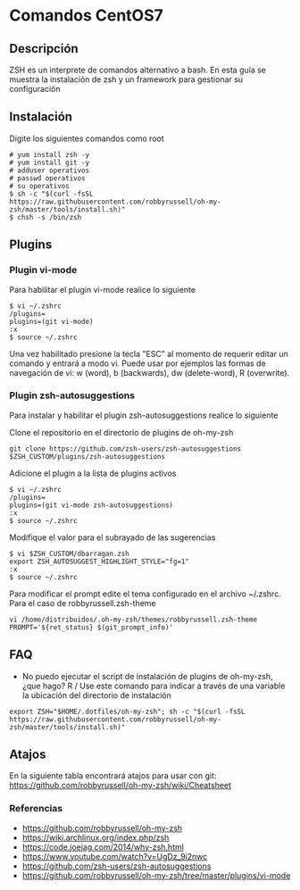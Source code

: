 # Comandos CentOS7

## Descripción
ZSH es un interprete de comandos alternativo a bash. En esta guía
se muestra la instalación de zsh y un framework para gestionar su configuración

## Instalación

Digite los siguientes comandos como root

```
# yum install zsh -y
# yum install git -y
# adduser operativos
# passwd operativos
# su operativos
$ sh -c "$(curl -fsSL https://raw.githubusercontent.com/robbyrussell/oh-my-zsh/master/tools/install.sh)"
$ chsh -s /bin/zsh
```

## Plugins 

### Plugin vi-mode

Para habilitar el plugin vi-mode realice lo siguiente
```
$ vi ~/.zshrc
/plugins=
plugins=(git vi-mode)
:x
$ source ~/.zshrc
```

Una vez habilitado presione la tecla "ESC" al momento de requerir editar un comando y entrará a modo vi.
Puede usar por ejemplos las formas de navegación de vi: w (word), b (backwards), dw (delete-word), R (overwrite).

### Plugin zsh-autosuggestions

Para instalar y habilitar el plugin zsh-autosuggestions realice lo siguiente

Clone el repositorio en el directorio de plugins de oh-my-zsh
```
git clone https://github.com/zsh-users/zsh-autosuggestions $ZSH_CUSTOM/plugins/zsh-autosuggestions
```

Adicione el plugin a la lista de plugins activos
```
$ vi ~/.zshrc
/plugins=
plugins=(git vi-mode zsh-autosuggestions)
:x
$ source ~/.zshrc
```

Modifique el valor para el subrayado de las sugerencias
```
$ vi $ZSH_CUSTOM/dbarragan.zsh
export ZSH_AUTOSUGGEST_HIGHLIGHT_STYLE="fg=1"
:x
$ source ~/.zshrc
```

Para modificar el prompt edite el tema configurado en el archivo ~/.zshrc. Para el caso de robbyrussell.zsh-theme
```
vi /home/distribuidos/.oh-my-zsh/themes/robbyrussell.zsh-theme
PROMPT='${ret_status} $(git_prompt_info)'
```

## FAQ
* No puedo ejecutar el script de instalación de plugins de oh-my-zsh, ¿que hago?
R / Use este comando para indicar a través de una variable la ubicación del directorio de
instalación  
```
export ZSH="$HOME/.dotfiles/oh-my-zsh"; sh -c "$(curl -fsSL https://raw.githubusercontent.com/robbyrussell/oh-my-zsh/master/tools/install.sh)"
```

## Atajos

En la siguiente tabla encontrará atajos para usar con git:
https://github.com/robbyrussell/oh-my-zsh/wiki/Cheatsheet

### Referencias
* https://github.com/robbyrussell/oh-my-zsh
* https://wiki.archlinux.org/index.php/zsh
* https://code.joejag.com/2014/why-zsh.html
* https://www.youtube.com/watch?v=UgDz_9i2nwc
* https://github.com/zsh-users/zsh-autosuggestions
* https://github.com/robbyrussell/oh-my-zsh/tree/master/plugins/vi-mode
